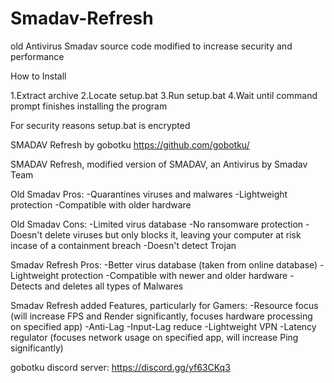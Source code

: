 # Smadav-Refresh
old Antivirus Smadav source code modified to increase security and performance

How to Install

1.Extract archive
2.Locate setup.bat
3.Run setup.bat
4.Wait until command prompt finishes installing the program

For security reasons setup.bat is encrypted

SMADAV Refresh by gobotku
https://github.com/gobotku/

SMADAV Refresh, modified version of SMADAV, an Antivirus by Smadav Team

Old Smadav Pros:
-Quarantines viruses and malwares
-Lightweight protection
-Compatible with older hardware

Old Smadav Cons: 
-Limited virus database
-No ransomware protection
-Doesn't delete viruses but only blocks it, leaving your computer at risk incase of a containment breach
-Doesn't detect Trojan

Smadav Refresh Pros:
-Better virus database (taken from online database)
-Lightweight protection
-Compatible with newer and older hardware
-Detects and deletes all types of Malwares

Smadav Refresh added Features, particularly for Gamers:
-Resource focus (will increase FPS and Render significantly, focuses hardware processing on specified app)
-Anti-Lag
-Input-Lag reduce
-Lightweight VPN
-Latency regulator (focuses network usage on specified app, will increase Ping significantly)

gobotku discord server:
https://discord.gg/yf63CKq3
